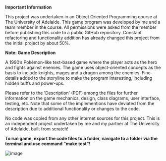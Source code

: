 **Important Information**

This project was undertaken in an Object Oriented Programming course at The University of Adelaide.
This game program was developed by me and a team member in the course.
All permissions were asked from the member before publishing this code to a public GitHub repository.
Constant refactoring and functionality addition has already changed this project from the initial project by about 50%.

**Note: Game Description**

A 1990’s Pokémon-like text-based game where the player acts as the hero and fights against enemies.
The game uses object-oriented concepts as the basis to include knights, mages and a dragon among 
the enemies. Fine-details added to the storyline to make the program interesting, including hidden 
buffs and power-ups.

Please refer to the 'Description' (PDF) among the files for further information on the game mechanics, design, class diagrams, user interface, testing, etc. Note that some of the implementions have deviated from the description due to additional functionality or changes to the code.

No code was copied from any other internet sources for this project.
This is an independent project undertaken by me and my partner at The University of Adelaide, built from scratch!

**To run game, export the code files to a folder, navigate to a folder via the terminal and use command "make test"!**

![image](https://user-images.githubusercontent.com/99183587/167771575-e4ce47b2-b9d7-4ff9-b36e-0ef2b1d1c334.png)
